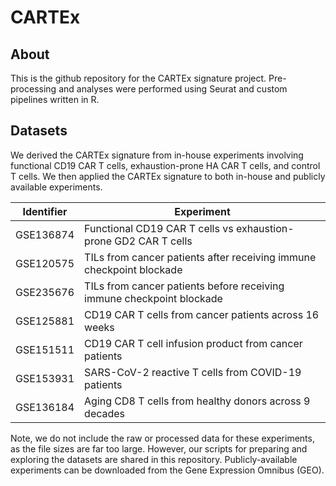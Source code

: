 # CARTEx

## About

This is the github repository for the CARTEx signature project. Pre-processing and analyses were performed using Seurat and custom pipelines written in R.

## Datasets

We derived the CARTEx signature from in-house experiments involving functional CD19 CAR T cells, exhaustion-prone HA CAR T cells, and control T cells. We then applied the CARTEx signature to both in-house and publicly available experiments.

| Identifier | Experiment | 
|:----------:|------------|
| GSE136874  | Functional CD19 CAR T cells vs exhaustion-prone GD2 CAR T cells |
| GSE120575  | TILs from cancer patients after receiving immune checkpoint blockade |
| GSE235676  | TILs from cancer patients before receiving immune checkpoint blockade |
| GSE125881  | CD19 CAR T cells from cancer patients across 16 weeks |
| GSE151511  | CD19 CAR T cell infusion product from cancer patients |
| GSE153931  | SARS-CoV-2 reactive T cells from COVID-19 patients |
| GSE136184  | Aging CD8 T cells from healthy donors across 9 decades |


Note, we do not include the raw or processed data for these experiments, as the file sizes are far too large. However, our scripts for preparing and exploring the datasets are shared in this repository. Publicly-available experiments can be downloaded from the Gene Expression Omnibus (GEO).


